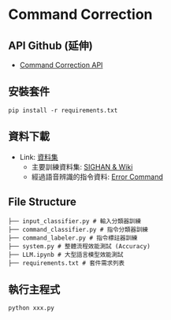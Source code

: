 # Command Correction

## API Github (延伸)

* [Command Correction API](https://github.com/ysj777/Command_Correction_API)

## 安裝套件
```
pip install -r requirements.txt 
```
## 資料下載

* Link: [資料集](https://drive.google.com/drive/folders/1bhZi-3dB8DjRewzh7gcV6JUKkGoVXboP?usp=drive_link)
    * 主要訓練資料集: [SIGHAN & Wiki](https://drive.google.com/drive/folders/1XnY_5AvRD7UOYvN9L30o0hACTBUepMcn?usp=drive_link)
    * 經過語音辨識的指令資料: [Error Command](https://drive.google.com/drive/folders/1HJM6xA-o77E6c98RM2Hp4uPPiUwCYxmo?usp=drive_link)

## File Structure
```
├── input_classifier.py # 輸入分類器訓練
├── command_classifier.py # 指令分類器訓練
├── command_labeler.py # 指令標註器訓練
├── system.py # 整體流程效能測試 (Accuracy)
├── LLM.ipynb # 大型語言模型效能測試
├── requirements.txt # 套件需求列表
```

## 執行主程式

```
python xxx.py
```
